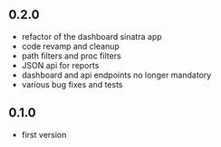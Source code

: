 ## 0.2.0

* refactor of the dashboard sinatra app
* code revamp and cleanup
* path filters and proc filters
* JSON api for reports
* dashboard and api endpoints no longer mandatory
* various bug fixes and tests

## 0.1.0

* first version
